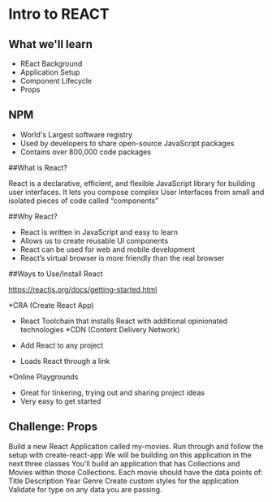 # Intro to REACT

## What we'll learn
* REact Background
* Application Setup
* Component Lifecycle
* Props

## NPM
* World's Largest software registry
* Used by developers to share open-source JavaScript packages 
* Contains over 800,000 code packages


##What is React?

React is a declarative, efficient, and flexible JavaScript library for building user interfaces. It lets you compose complex User Interfaces from small and isolated pieces of code called “components”

##Why React?

* React is written in JavaScript and easy to learn
* Allows us to create reusable UI components
* React can be used for web and mobile development
* React’s virtual browser is more friendly than the real browser

##Ways to Use/Install React

https://reactjs.org/docs/getting-started.html

*CRA (Create React App)
	
* React Toolchain that installs React with additional opinionated technologies
*CDN (Content Delivery Network)

* 	Add React to any project
* 	Loads React through a link

*Online Playgrounds

* Great for tinkering, trying out and sharing project ideas
* Very easy to get started


## Challenge: Props

 Build a new React Application called my-movies. 
Run through and follow the setup with create-react-app
We will be building on this application in the next three classes
You'll build an application that has Collections and Movies within those Collections. 
Each movie should have the data points of:
Title
Description
Year
Genre
Create custom styles for the application
Validate for type on any data you are passing. 